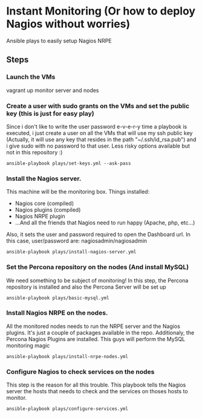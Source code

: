 # Instant Monitoring (Or how to deploy Nagios without worries)
Ansible plays to easily setup Nagios NRPE

## Steps

### Launch the VMs
vagrant up monitor server and nodes

### Create a user with sudo grants on the VMs and set the public key (this is just for easy play)
Since i don't like to write the user password e-v-e-r-y time a playbook is executed, i just create a user on all the VMs that will use my ssh public key (Actually, it will use any key that resides in the path "~/.ssh/id\_rsa.pub") and i give sudo with no password to that user. Less risky options available but not in this repository :)

```
ansible-playbook plays/set-keys.yml --ask-pass
```

### Install the Nagios server. 
This machine will be the monitoring box. 
Things installed:
* Nagios core (compiled)
* Nagios plugins (compiled)
* Nagios NRPE plugin
* ...And all the friends that Nagios need to run happy (Apache, php, etc...)

Also, it sets the user and password required to open the Dashboard url. In this case, user/password are: nagiosadmin/nagiosadmin

```
ansible-playbook plays/install-nagios-server.yml
```

### Set the Percona repository on the nodes (And install MySQL)
We need something to be subject of monitoring! In this step, the Percona repository is installed and also the Percona Server will be set up

```
ansible-playbook plays/basic-mysql.yml
```

### Install Nagios NRPE on the nodes.
All the monitored nodes needs to run the NRPE server and the Nagios plugins. It's just a couple of packages available in the repo.
Additionaly, the Percona Nagios Plugins are installed. This guys will perform the MySQL monitoring magic

```
ansible-playbook plays/install-nrpe-nodes.yml
```

### Configure Nagios to check services on the nodes
This step is the reason for all this trouble. This playbook tells the Nagios server the hosts that needs to check and the services on thoses hosts to monitor.

```
ansible-playbook plays/configure-services.yml
```
